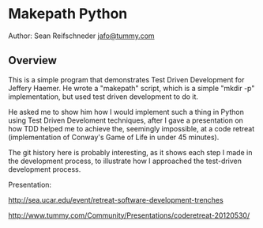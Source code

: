 Makepath Python
===============

Author: Sean Reifschneder <jafo@tummy.com>

Overview
--------

This is a simple program that demonstrates Test Driven Development for
Jeffery Haemer.  He wrote a "makepath" script, which is a simple "mkdir -p"
implementation, but used test driven development to do it.

He asked me to show him how I would implement such a thing in Python using
Test Driven Develoment techniques, after I gave a presentation on how TDD
helped me to achieve the, seemingly impossible, at a code retreat
(implementation of Conway's Game of Life in under 45 minutes).

The git history here is probably interesting, as it shows each step I made
in the development process, to illustrate how I approached the test-driven
development process.

Presentation:

   http://sea.ucar.edu/event/retreat-software-development-trenches

   http://www.tummy.com/Community/Presentations/coderetreat-20120530/
